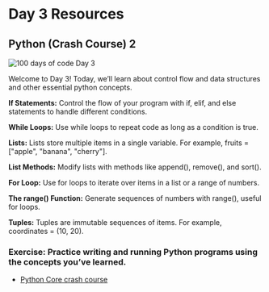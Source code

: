 # Day 3 Resources

## Python (Crash Course) 2

![100 days of code Day 3](https://github.com/GritinAI/100DaysofCodeGenerativeAI/blob/main/Images/Day3.jpg)

Welcome to Day 3! 
Today, we’ll learn about control flow and data structures and other essential python concepts.

**If Statements:** Control the flow of your program with if, elif, and else statements to handle different conditions.

**While Loops:** Use while loops to repeat code as long as a condition is true.

**Lists:** Lists store multiple items in a single variable. For example, fruits = ["apple", "banana", "cherry"].

**List Methods:** Modify lists with methods like append(), remove(), and sort().

**For Loop:** Use for loops to iterate over items in a list or a range of numbers.

**The range() Function:** Generate sequences of numbers with range(), useful for loops.

**Tuples:** Tuples are immutable sequences of items. For example, coordinates = (10, 20).

### Exercise: Practice writing and running Python programs using the concepts you’ve learned.

- [Python Core crash course](https://youtu.be/kqtD5dpn9C8?si=ONI0TV6pBsXtoUMo)
